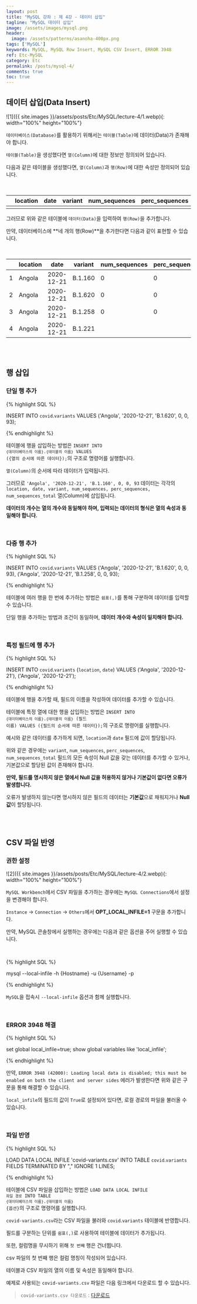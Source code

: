 ```yaml
---
layout: post
title: "MySQL 강좌 : 제 4강 - 데이터 삽입"
tagline: "MySQL 데이터 삽입"
image: /assets/images/mysql.png
header:
  image: /assets/patterns/asanoha-400px.png
tags: ['MySQL']
keywords: MySQL, MySQL Row Insert, MySQL CSV Insert, ERROR 3948
ref: Etc-MySQL
category: Etc
permalink: /posts/mysql-4/
comments: true
toc: true
---
```


## 데이터 삽입(Data Insert)

![1]({{ site.images }}/assets/posts/Etc/MySQL/lecture-4/1.webp){: width="100%" height="100%"}

`데이터베이스(Database)`를 활용하기 위해서는 `테이블(Table)`에 데이터(Data)가 존재해야 합니다.

`테이블(Table)`을 생성했다면 `열(Column)`에 대한 정보만 정의되어 있습니다.

다음과 같은 테이블을 생성했다면, `열(Column)`과 `행(Row)`에 대한 속성만 정의되어 있습니다.

<br>

| | location | date |	variant | num_sequences | perc_sequences | num_sequences_total |
| :---: | --- | --- | --- | --- | --- | --- |
| | | | | | | |

그러므로 위와 같은 테이블에 `데이터(Data)`을 입력하여 `행(Row)`을 추가합니다.

만약, 데이터베이스에 **네 개의 행(Row)**을 추가한다면 다음과 같이 표현할 수 있습니다.

<br>

| | location | date |	variant | num_sequences | perc_sequences | num_sequences_total |
| :---: | --- | --- | --- | --- | --- | --- |
| 1 | Angola | 2020-12-21 | B.1.160 | 0 | 0 | 93 |
| 2 | Angola | 2020-12-21 | B.1.620 | 0 | 0 | 93 |
| 3 | Angola | 2020-12-21 | B.1.258 | 0 | 0 | 93 |
| 4 | Angola | 2020-12-21 | B.1.221 |  |  | 93 |

<br>
<br>

## 행 삽입

### 단일 행 추가

{% highlight SQL %}

INSERT INTO `covid`.`variants`
VALUES ('Angola', '2020-12-21', 'B.1.620', 0, 0, 93);

{% endhighlight %}

테이블에 행을 삽입하는 방법은 <code>INSERT INTO `{데이터베이스의 이름}`.`{테이블의 이름}` VALUES ({열의 순서에 따른 데이터});</code>의 구조로 명령어를 실행합니다.

`열(Column)`의 순서에 따라 데이터가 입력됩니다.

그러므로 `'Angola', '2020-12-21', 'B.1.160', 0, 0, 93` 데이터는 각각의 `location, date, variant, num_sequences, perc_sequences, num_sequences_total` 열(Column)에 삽입됩니다.

**데이터의 개수는 열의 개수와 동일해야 하며, 입력되는 데이터의 형식은 열의 속성과 동일해야 합니다.**

<br>

### 다중 행 추가

{% highlight SQL %}

INSERT INTO `covid`.`variants`
VALUES ('Angola', '2020-12-21', 'B.1.620', 0, 0, 93),
       ('Angola', '2020-12-21', 'B.1.258', 0, 0, 93);

{% endhighlight %}

테이블에 여러 행을 한 번에 추가하는 방법은 `쉼표(,)`를 통해 구분하여 데이터를 입력할 수 있습니다. 

단일 행을 추가하는 방법과 조건이 동일하며, **데이터 개수와 속성이 일치해야 합니다.**

<br>

### 특정 필드에 행 추가

{% highlight SQL %}

INSERT INTO `covid`.`variants`
       (`location`, `date`)
VALUES ('Angola', '2020-12-21'),
       ('Angola', '2020-12-21'); 

{% endhighlight %}

테이블에 행을 추가할 때, 필드의 이름을 작성하여 데이터를 추가할 수 있습니다.

테이블에 특정 열에 대한 행을 삽입하는 방법은 <code>INSERT INTO `{데이터베이스의 이름}`.`{테이블의 이름}` (필드 이름) VALUES ({필드의 순서에 따른 데이터});</code>의 구조로 명령어를 실행합니다.

예시와 같은 데이터를 추가하게 되면, `location`과 `date` 필드에 값이 할당됩니다.

위와 같은 경우에는 `variant`, `num_sequences`, `perc_sequences`, `num_sequences_total` 필드의 모든 속성이 Null 값을 갖는 데이터를 추가할 수 있거나, 기본값으로 할당된 값이 존재해야 합니다.

**만약, 필드를 명시하지 않은 열에서 Null 값을 허용하지 않거나 기본값이 없다면 오류가 발생합니다.**

오류가 발생하지 않는다면 명시하지 않은 필드의 데이터는 **기본값**으로 채워지거나 **Null 값**이 할당됩니다.

<br>
<br>

## CSV 파일 반영

### 권한 설정

![2]({{ site.images }}/assets/posts/Etc/MySQL/lecture-4/2.webp){: width="100%" height="100%"}

`MySQL Workbench`에서 CSV 파일을 추가하는 경우에는 `MySQL Connections`에서 설정을 변경해야 합니다.

`Instance` → `Connection` → `Others`에서 **OPT_LOCAL_INFILE=1** 구문을 추가합니다.

만약, MySQL 콘솔창에서 실행하는 경우에는 다음과 같은 옵션을 주어 실행할 수 있습니다.

<br>

{% highlight SQL %}

mysql --local-infile -h {Hostname} -u {Username} -p

{% endhighlight %}

`MySQL`을 접속시 `--local-infile` 옵션과 함께 실행합니다.

<br>

### ERROR 3948 해결

{% highlight SQL %}

set global local_infile=true;
show global variables like 'local_infile';

{% endhighlight %}

만약, `ERROR 3948 (42000): Loading local data is disabled; this must be enabled on both the client and server sides` 에러가 발생한다면 위와 같은 구문을 통해 해결할 수 있습니다.

`local_infile`의 필드의 값이 `True`로 설정되어 있다면, 로컬 경로의 파일을 불러올 수 있습니다. 

<br>

### 파일 반영

{% highlight SQL %}

LOAD DATA LOCAL INFILE 'covid-variants.csv'
INTO TABLE `covid`.`variants`
FIELDS TERMINATED BY ","
IGNORE 1 LINES;

{% endhighlight %}

테이블에 CSV 파일을 삽입하는 방법은 <code>LOAD DATA LOCAL INFILE `파일 경로` INTO TABLE `{데이터베이스의 이름}`.`{테이블의 이름}` {옵션}</code>의 구조로 명령어를 실행합니다.

`covid-variants.csv`라는 CSV 파일을 불러와 `covid`.`variants` 테이블에 반영합니다.

필드를 구분하는 단위를 `쉼표(,)`로 사용하여 테이블에 데이터가 추가됩니다.

또한, 컬럼명을 무시하기 위해 `첫 번째` 행은 건너뜁니다.

csv 파일의 첫 번째 행은 컬럼 명칭이 작성되어 있습니다.

테이블과 CSV 파일의 열의 이름 및 속성은 동일해야 합니다.

예제로 사용되는 `covid-variants.csv` 파일은 다음 링크에서 다운로드 할 수 있습니다.

> `covid-variants.csv 다운로드` : [다운로드][covid-variants]

[covid-variants]: https://www.kaggle.com/pavan9065/covid-variants
